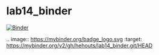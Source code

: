 # lab14_binder

[![Binder](https://mybinder.org/badge_logo.svg)](https://mybinder.org/v2/gh/hehouts/lab14_binder.git/HEAD)

.. image:: https://mybinder.org/badge_logo.svg
 :target: https://mybinder.org/v2/gh/hehouts/lab14_binder.git/HEAD
